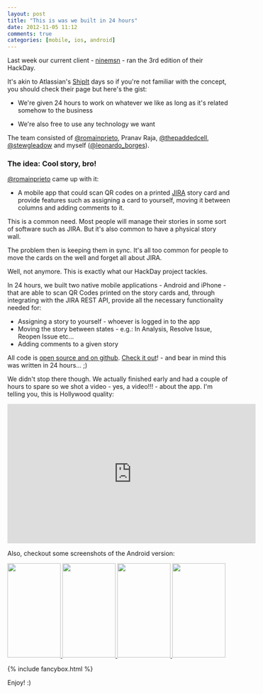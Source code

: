 ```yaml
---
layout: post
title: "This is was we built in 24 hours"
date: 2012-11-05 11:12
comments: true
categories: [mobile, ios, android]
---
```


Last week our current client - [ninemsn](http://ninemsn.com.au/) - ran the 3rd edition of their HackDay.

It's akin to Atlassian's [ShipIt](http://www.atlassian.com/shipit-day) days so if you're not familiar with the concept, you should check their page but here's the gist:

* We're given 24 hours to work on whatever we like as long as it's related somehow to the business

* We're also free to use any technology we want

The team consisted of [@romainprieto](https://twitter.com/romainprieto), Pranav Raja, [@thepaddedcell](https://twitter.com/thepaddedcell), [@stewgleadow](https://twitter.com/stewgleadow) and myself ([@leonardo_borges](https://twitter.com/leonardo_borges)).


### The idea: Cool story, bro!

[@romainprieto](https://twitter.com/romainprieto) came up with it:

* A mobile app that could scan QR codes on a printed [JIRA](http://www.atlassian.com/software/jira/overview/) story card and provide features such as assigning a card to yourself, moving it between columns and adding comments to it.

This is a common need. Most people will manage their stories in some sort of software such as JIRA. But it's also common to have a physical story wall. 

The problem then is keeping them in sync. It's all too common for people to move the cards on the well and forget all about JIRA.

Well, not anymore. This is exactly what our HackDay project tackles.


In 24 hours, we built two native mobile applications - Android and iPhone - that are able to scan QR Codes printed on the story cards and, through integrating with the JIRA REST API, provide all the necessary functionality needed for:

* Assigning a story to yourself - whoever is logged in to the app
* Moving the story between states - e.g.: In Analysis, Resolve Issue, Reopen Issue etc...
* Adding comments to a given story

All code is [open source and on github](https://github.com/ninemsn/cool-story). [Check it out](https://github.com/ninemsn/cool-story)! - and bear in mind this was written in 24 hours... ;)


We didn't stop there though. We actually finished early and had a couple of hours to spare so we shot a video - yes, a video!!! - about the app. I'm telling you, this is Hollywood quality:

<iframe width="560" height="315" src="http://www.youtube.com/embed/jzhY4JHDowI" frameborder="0" allowfullscreen></iframe>

Also, checkout some screenshots of the Android version:

<p>
<div class="gallery">
    <a rel="gallery1" href="/assets/images/posts/cool-story-1.png" class="fancybox hoverZoomLink">
        <img src="/assets/images/posts/cool-story-1.png" width="120" height="213"/>
    </a>
    <a rel="gallery1" href="/assets/images/posts/cool-story-2.png" class="fancybox hoverZoomLink">
        <img src="/assets/images/posts/cool-story-2.png" width="120" height="213"/>
    </a>
    <a rel="gallery1" href="/assets/images/posts/cool-story-3.png" class="fancybox hoverZoomLink">
        <img src="/assets/images/posts/cool-story-3.png" width="120" height="213"/>
    </a>
    <a rel="gallery1" href="/assets/images/posts/cool-story-4.png" class="fancybox hoverZoomLink">
        <img src="/assets/images/posts/cool-story-4.png" width="120" height="213"/>
    </a>
    <div class="clear"></div>
</div>

{% include fancybox.html %}

Enjoy! :)